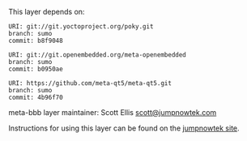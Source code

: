 This layer depends on:

    URI: git://git.yoctoproject.org/poky.git
    branch: sumo
    commit: b8f9048

    URI: git://git.openembedded.org/meta-openembedded
    branch: sumo
    commit: b0950ae

    URI: https://github.com/meta-qt5/meta-qt5.git
    branch: sumo
    commit: 4b96f70

meta-bbb layer maintainer: Scott Ellis <scott@jumpnowtek.com>

Instructions for using this layer can be found on the [jumpnowtek site][jumpnowtek-bbb].

[jumpnowtek-bbb]: http://www.jumpnowtek.com/yocto/BeagleBone-Systems-with-Yocto.html

